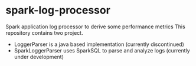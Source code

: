 # spark-log-processor
Spark application log processor to derive some performance metrics
This repository contains two project. 

* LoggerParser is a java based implementation (currently discontinued)
* SparkLoggerParser uses SparkSQL to parse and analyze logs (currently under development)
